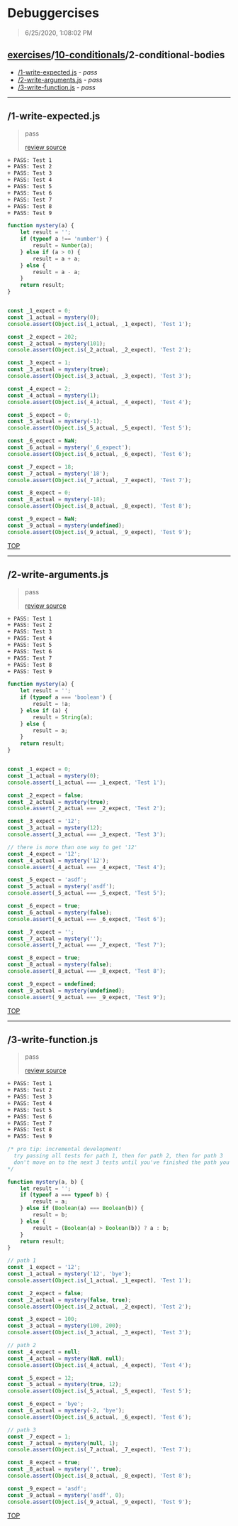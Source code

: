 # Debuggercises 

> 6/25/2020, 1:08:02 PM 

## [exercises](../../README.md)/[10-conditionals](../README.md)/2-conditional-bodies 

- [/1-write-expected.js](#1-write-expectedjs) - _pass_ 
- [/2-write-arguments.js](#2-write-argumentsjs) - _pass_ 
- [/3-write-function.js](#3-write-functionjs) - _pass_ 
---

## /1-write-expected.js 

> pass 
>
> [review source](../../../exercises/10-conditionals/2-conditional-bodies/1-write-expected.js)

```txt
+ PASS: Test 1
+ PASS: Test 2
+ PASS: Test 3
+ PASS: Test 4
+ PASS: Test 5
+ PASS: Test 6
+ PASS: Test 7
+ PASS: Test 8
+ PASS: Test 9
```

```js
function mystery(a) {
    let result = '';
    if (typeof a !== 'number') {
        result = Number(a);
    } else if (a > 0) {
        result = a + a;
    } else {
        result = a - a;
    }
    return result;
}


const _1_expect = 0;
const _1_actual = mystery(0);
console.assert(Object.is(_1_actual, _1_expect), 'Test 1');

const _2_expect = 202;
const _2_actual = mystery(101);
console.assert(Object.is(_2_actual, _2_expect), 'Test 2');

const _3_expect = 1;
const _3_actual = mystery(true);
console.assert(Object.is(_3_actual, _3_expect), 'Test 3');

const _4_expect = 2;
const _4_actual = mystery(1);
console.assert(Object.is(_4_actual, _4_expect), 'Test 4');

const _5_expect = 0;
const _5_actual = mystery(-1);
console.assert(Object.is(_5_actual, _5_expect), 'Test 5');

const _6_expect = NaN;
const _6_actual = mystery('_6_expect');
console.assert(Object.is(_6_actual, _6_expect), 'Test 6');

const _7_expect = 18;
const _7_actual = mystery('18');
console.assert(Object.is(_7_actual, _7_expect), 'Test 7');

const _8_expect = 0;
const _8_actual = mystery(-18);
console.assert(Object.is(_8_actual, _8_expect), 'Test 8');

const _9_expect = NaN;
const _9_actual = mystery(undefined);
console.assert(Object.is(_9_actual, _9_expect), 'Test 9');
```

[TOP](#debuggercises)

---

## /2-write-arguments.js 

> pass 
>
> [review source](../../../exercises/10-conditionals/2-conditional-bodies/2-write-arguments.js)

```txt
+ PASS: Test 1
+ PASS: Test 2
+ PASS: Test 3
+ PASS: Test 4
+ PASS: Test 5
+ PASS: Test 6
+ PASS: Test 7
+ PASS: Test 8
+ PASS: Test 9
```

```js
function mystery(a) {
    let result = '';
    if (typeof a === 'boolean') {
        result = !a;
    } else if (a) {
        result = String(a);
    } else {
        result = a;
    }
    return result;
}


const _1_expect = 0;
const _1_actual = mystery(0);
console.assert(_1_actual === _1_expect, 'Test 1');

const _2_expect = false;
const _2_actual = mystery(true);
console.assert(_2_actual === _2_expect, 'Test 2');

const _3_expect = '12';
const _3_actual = mystery(12);
console.assert(_3_actual === _3_expect, 'Test 3');

// there is more than one way to get '12'
const _4_expect = '12';
const _4_actual = mystery('12');
console.assert(_4_actual === _4_expect, 'Test 4');

const _5_expect = 'asdf';
const _5_actual = mystery('asdf');
console.assert(_5_actual === _5_expect, 'Test 5');

const _6_expect = true;
const _6_actual = mystery(false);
console.assert(_6_actual === _6_expect, 'Test 6');

const _7_expect = '';
const _7_actual = mystery('');
console.assert(_7_actual === _7_expect, 'Test 7');

const _8_expect = true;
const _8_actual = mystery(false);
console.assert(_8_actual === _8_expect, 'Test 8');

const _9_expect = undefined;
const _9_actual = mystery(undefined);
console.assert(_9_actual === _9_expect, 'Test 9');
```

[TOP](#debuggercises)

---

## /3-write-function.js 

> pass 
>
> [review source](../../../exercises/10-conditionals/2-conditional-bodies/3-write-function.js)

```txt
+ PASS: Test 1
+ PASS: Test 2
+ PASS: Test 3
+ PASS: Test 4
+ PASS: Test 5
+ PASS: Test 6
+ PASS: Test 7
+ PASS: Test 8
+ PASS: Test 9
```

```js
/* pro tip: incremental development!
  try passing all tests for path 1, then for path 2, then for path 3
  don't move on to the next 3 tests until you've finished the path you're working on
*/

function mystery(a, b) {
    let result = '';
    if (typeof a === typeof b) {
        result = a;
    } else if (Boolean(a) === Boolean(b)) {
        result = b;
    } else {
        result = (Boolean(a) > Boolean(b)) ? a : b;
    }
    return result;
}

// path 1
const _1_expect = '12';
const _1_actual = mystery('12', 'bye');
console.assert(Object.is(_1_actual, _1_expect), 'Test 1');

const _2_expect = false;
const _2_actual = mystery(false, true);
console.assert(Object.is(_2_actual, _2_expect), 'Test 2');

const _3_expect = 100;
const _3_actual = mystery(100, 200);
console.assert(Object.is(_3_actual, _3_expect), 'Test 3');

// path 2
const _4_expect = null;
const _4_actual = mystery(NaN, null);
console.assert(Object.is(_4_actual, _4_expect), 'Test 4');

const _5_expect = 12;
const _5_actual = mystery(true, 12);
console.assert(Object.is(_5_actual, _5_expect), 'Test 5');

const _6_expect = 'bye';
const _6_actual = mystery(-2, 'bye');
console.assert(Object.is(_6_actual, _6_expect), 'Test 6');

// path 3
const _7_expect = 1;
const _7_actual = mystery(null, 1);
console.assert(Object.is(_7_actual, _7_expect), 'Test 7');

const _8_expect = true;
const _8_actual = mystery('', true);
console.assert(Object.is(_8_actual, _8_expect), 'Test 8');

const _9_expect = 'asdf';
const _9_actual = mystery('asdf', 0);
console.assert(Object.is(_9_actual, _9_expect), 'Test 9');
```

[TOP](#debuggercises)

